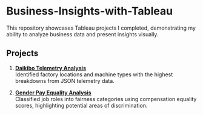 # Business-Insights-with-Tableau
This repository showcases Tableau projects I completed, demonstrating my ability to analyze business data and present insights visually.

## Projects

1. **[Daikibo Telemetry Analysis](daikibo-telemetry/README.md)**  
   Identified factory locations and machine types with the highest breakdowns from JSON telemetry data.

2. **[Gender Pay Equality Analysis](daikibo-equality/README.md)**  
   Classified job roles into fairness categories using compensation equality scores, highlighting potential areas of discrimination.
